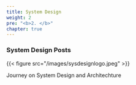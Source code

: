 ```yaml
---
title: System Design
weight: 2
pre: "<b>2. </b>"
chapter: true
---
```


### System Design Posts

{{< figure src="/images/sysdesignlogo.jpeg" >}}

Journey on System Design and Architechture

